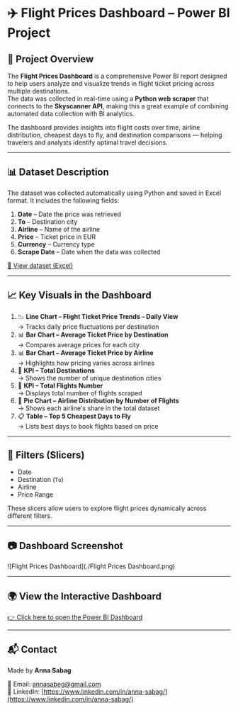 # ✈️ Flight Prices Dashboard – Power BI Project

## 🚀 Project Overview

The **Flight Prices Dashboard** is a comprehensive Power BI report designed to help users analyze and visualize trends in flight ticket pricing across multiple destinations.  
The data was collected in real-time using a **Python web scraper** that connects to the **Skyscanner API**, making this a great example of combining automated data collection with BI analytics.

The dashboard provides insights into flight costs over time, airline distribution, cheapest days to fly, and destination comparisons — helping travelers and analysts identify optimal travel decisions.

---

## 📊 Dataset Description

The dataset was collected automatically using Python and saved in Excel format. It includes the following fields:

1. **Date** – Date the price was retrieved  
2. **To** – Destination city  
3. **Airline** – Name of the airline  
4. **Price** – Ticket price in EUR  
5. **Currency** – Currency type  
6. **Scrape Date** – Date when the data was collected

[🔗 View dataset (Excel)](./flights_TLV_multi_dest.xlsx)

---

## 📈 Key Visuals in the Dashboard

1. 📉 **Line Chart – Flight Ticket Price Trends – Daily View**  
   → Tracks daily price fluctuations per destination  
2. 📊 **Bar Chart – Average Ticket Price by Destination**  
   → Compares average prices for each city  
3. 📊 **Bar Chart – Average Ticket Price by Airline**  
   → Highlights how pricing varies across airlines  
4. 🧮 **KPI – Total Destinations**  
   → Shows the number of unique destination cities  
5. 🧮 **KPI – Total Flights Number**  
   → Displays total number of flights scraped  
6. 🍩 **Pie Chart – Airline Distribution by Number of Flights**  
   → Shows each airline's share in the total dataset  
7. 📋 **Table – Top 5 Cheapest Days to Fly**  
   → Lists best days to book flights based on price  

---

## 🧩 Filters (Slicers)

- Date  
- Destination (`To`)  
- Airline  
- Price Range  

These slicers allow users to explore flight prices dynamically across different filters.

---

## 📷 Dashboard Screenshot

![Flight Prices Dashboard](./Flight Prices Dashboard.png)

---

## 🌍 View the Interactive Dashboard

[👉 Click here to open the Power BI Dashboard](https://app.powerbi.com/groups/me/reports/5fb537e0-ae66-449f-b391-6db356668ff1/2182514f1b0e7b843abe?experience=power-bi)

---

## 📬 Contact

Made by **Anna Sabag**

📧 Email: [annasabeg@gmail.com](mailto:annasabeg@gmail.com)  
🔗 LinkedIn: [https://www.linkedin.com/in/anna-sabag/](https://www.linkedin.com/in/anna-sabag/)
